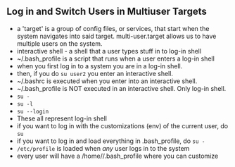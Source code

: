 ## Log in and Switch Users in Multiuser Targets
- a 'target' is a group of config files, or services, that start when the system
navigates into said target. multi-user.target allows us to have multiple users
on the system.
- interactive shell - a shell that a user types stuff in to log-in shell
- ~/.bash_profile is a script that runs when a user enters a log-in shell
- when you first log in to a system you are in a log-in shell.
- then, if you do `su user2` you enter an interactive shell.
- ~/.bashrc is executed when you enter into an interactive shell.
- ~/.bash_profile is NOT executed in an interactive shell. Only log-in shell.
- `su -`
- `su -l`
- `su --login`
- These all represent log-in shell
- if you want to log in with the customizations (env) of the current user, do `su`
- if you want to log in and load everything in .bash_profile, do `su -`
- `/etc/profile` is loaded when *any* user logs in to the system
- every user will have a /home/<user>/.bash_profile where you can customize
